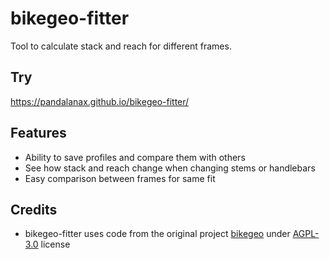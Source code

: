 # bikegeo-fitter
Tool to calculate stack and reach for different frames. 

## Try
https://pandalanax.github.io/bikegeo-fitter/

## Features
* Ability to save profiles and compare them with others
* See how stack and reach change when changing stems or handlebars
* Easy comparison between frames for same fit
 
## Credits
* bikegeo-fitter uses code from the original project [bikegeo](https://github.com/Yellow-Me/bikegeo) under [AGPL-3.0](https://github.com/Yellow-Me/bikegeo/blob/master/LICENSE) license
